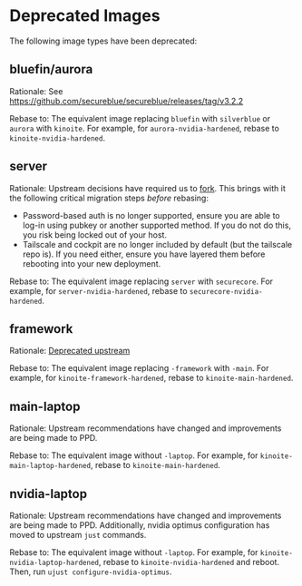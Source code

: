 # Deprecated Images

The following image types have been deprecated:

## bluefin/aurora

Rationale: See https://github.com/secureblue/secureblue/releases/tag/v3.2.2

Rebase to: The equivalent image replacing `bluefin` with `silverblue` or `aurora` with `kinoite`. For example, for `aurora-nvidia-hardened`, rebase to `kinoite-nvidia-hardened`.

## server

Rationale: Upstream decisions have required us to [fork](https://github.com/secureblue/coreos/). This brings with it the following critical migration steps *before* rebasing:

- Password-based auth is no longer supported, ensure you are able to log-in using pubkey or another supported method. If you do not do this, you risk being locked out of your host.
- Tailscale and cockpit are no longer included by default (but the tailscale repo is). If you need either, ensure you have layered them before rebooting into your new deployment.

Rebase to: The equivalent image replacing `server` with `securecore`. For example, for `server-nvidia-hardened`, rebase to `securecore-nvidia-hardened`.

## framework

Rationale: [Deprecated upstream](https://github.com/ublue-os/framework#this-image-is-deprecated)

Rebase to: The equivalent image replacing `-framework` with `-main`. For example, for `kinoite-framework-hardened`, rebase to `kinoite-main-hardened`.

## main-laptop

Rationale: Upstream recommendations have changed and improvements are being made to PPD. 

Rebase to: The equivalent image without `-laptop`. For example, for `kinoite-main-laptop-hardened`, rebase to `kinoite-main-hardened`.

## nvidia-laptop

Rationale: Upstream recommendations have changed and improvements are being made to PPD. Additionally, nvidia optimus configuration has moved to upstream `just` commands.

Rebase to: The equivalent image without `-laptop`. For example, for `kinoite-nvidia-laptop-hardened`, rebase to `kinoite-nvidia-hardened` and reboot. Then, run `ujust configure-nvidia-optimus`.
